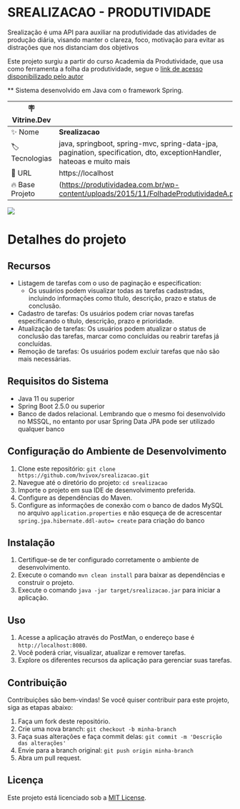 <h1 align="left">SREALIZACAO - PRODUTIVIDADE</h1>

Srealização é uma  API para auxiliar na produtividade das atividades de produção diária,
visando manter o clareza, foco, motivação para evitar as distrações que nos distanciam dos objetivos

Este projeto surgiu a partir do curso Academia da Produtividade, que usa como ferramenta a
folha da produtividade, segue
o [link de acesso disponibilizado pelo autor](https://produtividadea.com.br/wp-content/uploads/2015/11/FolhadeProdutividadeA.pdf)

** Sistema desenvolvido em Java com o framework Spring.

| :placard: Vitrine.Dev |     |
| -------------  | --- |
| :sparkles: Nome        | **Srealizacao**
| :label: Tecnologias | java, springboot, spring-mvc, spring-data-jpa, pagination, specification, dto, exceptionHandler, hateoas e muito mais
| :rocket: URL         | https://localhost
| :fire: Base Projeto     | (https://produtividadea.com.br/wp-content/uploads/2015/11/FolhadeProdutividadeA.pdf)

<!-- Inserir imagem com a #vitrinedev ao final do link -->
![](https://jobsx.com.br/wp-content/uploads/2021/01/Capas-Blog-Janeiro-Jobs-X_Prancheta-1-1200x500.png?text=srealizacao#vitrinedev)

<!-- ############################################################################## --> 

# Detalhes do projeto

## Recursos

- Listagem de tarefas com o uso de paginação e especification: 
  - Os usuários podem visualizar todas as tarefas cadastradas, incluindo informações como título,
      descrição, prazo e status de conclusão.
- Cadastro de tarefas: Os usuários podem criar novas tarefas especificando o título, descrição, prazo e prioridade.
- Atualização de tarefas: Os usuários podem atualizar o status de conclusão das tarefas, marcar como concluídas ou
  reabrir tarefas já concluídas.
- Remoção de tarefas: Os usuários podem excluir tarefas que não são mais necessárias.

## Requisitos do Sistema

- Java 11 ou superior
- Spring Boot 2.5.0 ou superior
- Banco de dados relacional. Lembrando que o mesmo foi desenvolvido no MSSQL, no entanto por usar Spring Data JPA pode 
ser utilizado qualquer banco


## Configuração do Ambiente de Desenvolvimento

1. Clone este repositório: `git clone https://github.com/hvivox/srealizacao.git`
2. Navegue até o diretório do projeto: `cd srealizacao`
3. Importe o projeto em sua IDE de desenvolvimento preferida.
4. Configure as dependências do Maven.
5. Configure as informações de conexão com o banco de dados MySQL no arquivo `application.properties` e não esqueça de 
de acrescentar `spring.jpa.hibernate.ddl-auto= create` para criação do banco

## Instalação

1. Certifique-se de ter configurado corretamente o ambiente de desenvolvimento.
2. Execute o comando `mvn clean install` para baixar as dependências e construir o projeto.
3. Execute o comando `java -jar target/srealizacao.jar` para iniciar a aplicação.

## Uso

1. Acesse a aplicação através do PostMan, o endereço base é `http://localhost:8080`.
2. Você poderá criar, visualizar, atualizar e remover tarefas.
3. Explore os diferentes recursos da aplicação para gerenciar suas tarefas.

## Contribuição

Contribuições são bem-vindas! Se você quiser contribuir para este projeto, siga as etapas abaixo:

1. Faça um fork deste repositório.
2. Crie uma nova branch: `git checkout -b minha-branch`
3. Faça suas alterações e faça commit delas: `git commit -m 'Descrição das alterações'`
4. Envie para a branch original: `git push origin minha-branch`
5. Abra um pull request.

## Licença

Este projeto está licenciado sob a [MIT License](https://opensource.org/licenses/MIT).


